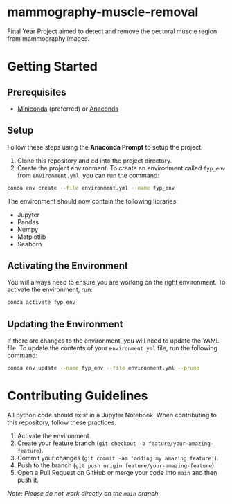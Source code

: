 # mammography-muscle-removal

Final Year Project aimed to detect and remove the pectoral muscle region from mammography images.

# Getting Started

## Prerequisites

-   [Miniconda](https://docs.conda.io/en/latest/miniconda.html) (preferred) or [Anaconda](https://www.anaconda.com/products/individual)

## Setup

Follow these steps using the **Anaconda Prompt** to setup the project:

1. Clone this repository and cd into the project directory.
2. Create the project environment. To create an environment called `fyp_env` from `environment.yml`, you can run the command:

```bash
conda env create --file environment.yml --name fyp_env
```

The environment should now contain the following libraries:

-   Jupyter
-   Pandas
-   Numpy
-   Matplotlib
-   Seaborn

## Activating the Environment

You will always need to ensure you are working on the right environment. To activate the environment, run:

```bash
conda activate fyp_env
```

## Updating the Environment

If there are changes to the environment, you will need to update the YAML file. To update the contents of your `environment.yml` file, run the following command:

```bash
conda env update --name fyp_env --file environment.yml --prune
```

# Contributing Guidelines

All python code should exist in a Jupyter Notebook. When contributing to this repository, follow these practices:

1. Activate the environment.
2. Create your feature branch (`git checkout -b feature/your-amazing-feature`).
3. Commit your changes (`git commit -am 'adding my amazing feature'`).
4. Push to the branch (`git push origin feature/your-amazing-feature`).
5. Open a Pull Request on GitHub or merge your code into `main` and then push it.

_Note: Please do not work directly on the `main` branch._
